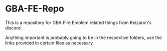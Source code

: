 # GBA-FE-Repo

This is a repository for GBA Fire Emblem related things from Keizaron's discord.

Anything important is probably going to be in the respective folders, use the links provided in certain files as necessary.
